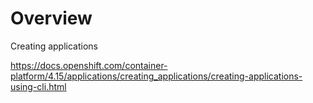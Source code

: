 # Overview

Creating applications

https://docs.openshift.com/container-platform/4.15/applications/creating_applications/creating-applications-using-cli.html